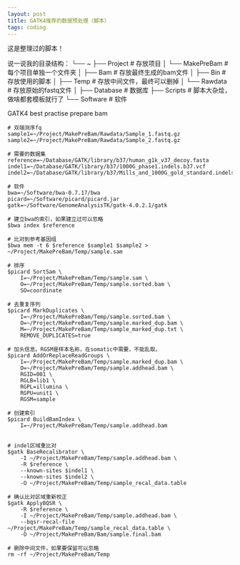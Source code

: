 ```yaml
---
layout: post
title: GATK4推荐的数据预处理（脚本）
tags: coding
---
```

这是整理过的脚本！

说一说我的目录结构：
└── ~
    ├── Project              # 存放项目
    │   └── MakePreBam       # 每个项目单独一个文件夹
    │       ├── Bam          # 存放最终生成的bam文件
    │       ├── Bin          # 存放使用的脚本
    │       ├── Temp         # 存放中间文件，最终可以删掉
    │       └── Rawdata      # 存放原始的fastq文件
    │
    ├── Database             # 数据库
    ├── Scripts              # 脚本大杂烩，做啥都套模板就行了
    └── Software             # 软件	


GATK4 best practise prepare bam
```shell
# 双端测序fq
sample1=~/Project/MakePreBam/Rawdata/Sample_1.fastq.gz
sample2=~/Project/MakePreBam/Rawdata/Sample_2.fastq.gz

# 需要的数据集
reference=~/Database/GATK/library/b37/human_g1k_v37_decoy.fasta
indel1=~/Database/GATK/library/b37/1000G_phase1.indels.b37.vcf
indel2=~/Database/GATK/library/b37/Mills_and_1000G_gold_standard.indels.b37.vcf

# 软件
bwa=~/Software/bwa-0.7.17/bwa
picard=~/Software/picard/picard.jar
gatk=~/Software/GenomeAnalysisTK/gatk-4.0.2.1/gatk

# 建立bwa的索引，如果建立过可以忽略
$bwa index $reference

# 比对到参考基因组
$bwa mem -t 6 $reference $sample1 $sample2 > ~/Project/MakePreBam/Temp/sample.sam

# 排序
$picard SortSam \
	I=~/Project/MakePreBam/Temp/sample.sam \
	O=~/Project/MakePreBam/Temp/sample.sorted.bam \
	SO=coordinate

# 去重复序列
$picard MarkDuplicates \
	I=~/Project/MakePreBam/Temp/sample.sorted.bam \
	O=~/Project/MakePreBam/Temp/sample.marked_dup.bam \
	M=~/Project/MakePreBam/Temp/sample_marked_dup.txt \
	REMOVE_DUPLICATES=true

# 加头信息。RGSM是样本名称，在somatic中需要，不能乱取。
$picard AddOrReplaceReadGroups \
	I=~/Project/MakePreBam/Temp/sample.marked_dup.bam \
	O=~/Project/MakePreBam/Temp/sample.addhead.bam \
	RGID=001 \
    RGLB=lib1 \
    RGPL=illumina \
    RGPU=unit1 \
    RGSM=sample

# 创建索引
$picard BuildBamIndex \
	I=~/Project/MakePreBam/Temp/sample.addhead.bam


# indel区域重比对
$gatk BaseRecalibrator \
	-I ~/Project/MakePreBam/Temp/sample.addhead.bam \
	-R $reference \
	--known-sites $indel1 \
	--known-sites $indel2 \
	-O ~/Project/MakePreBam/Temp/sample_recal_data.table

# 确认比对区域重新校正
$gatk ApplyBQSR \
	-R $reference \
	-I ~/Project/MakePreBam/Temp/sample.addhead.bam \
	--bqsr-recal-file ~/Project/MakePreBam/Temp/sample_recal_data.table \
	-O ~/Project/MakePreBam/Bam/sample.final.bam

# 删除中间文件，如果要保留可以忽略
rm -rf ~/Project/MakePreBam/Temp
```


[T_T]:跟异性交往，要发乎情，止乎礼